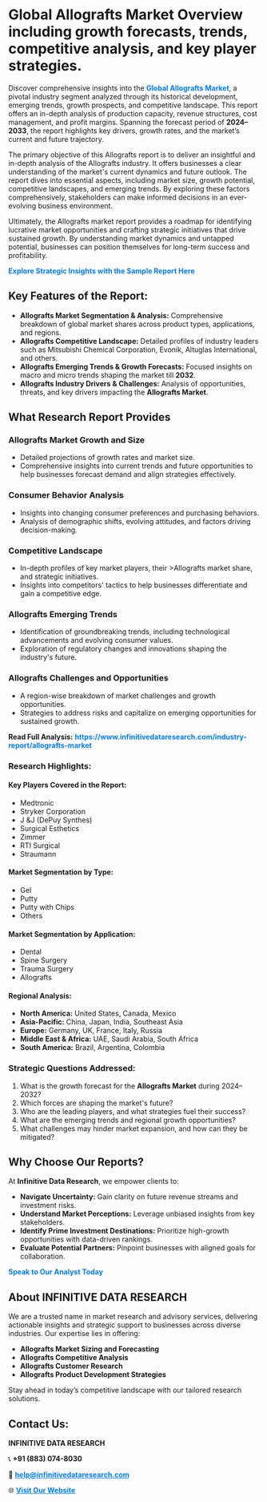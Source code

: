 <h1>Global Allografts Market Overview including growth forecasts, trends, competitive analysis, and key player strategies.</h1>
<p>
Discover comprehensive insights into the 
<a href="https://www.infinitivedataresearch.com/industry-report/allografts-market" rel="dofollow" style="color: #007BFF; text-decoration: none;"><strong>Global Allografts Market</strong></a>, a pivotal industry segment analyzed through its historical development, emerging trends, growth prospects, and competitive landscape. This report offers an in-depth analysis of production capacity, revenue structures, cost management, and profit margins. Spanning the forecast period of <strong>2024–2033</strong>, the report highlights key drivers, growth rates, and the market’s current and future trajectory.
</p>
<p>
The primary objective of this Allografts report is to deliver an insightful and in-depth analysis of the Allografts industry. It offers businesses a clear understanding of the market's current dynamics and future outlook. The report dives into essential aspects, including market size, growth potential, competitive landscapes, and emerging trends. By exploring these factors comprehensively, stakeholders can make informed decisions in an ever-evolving business environment.
</p>
<p>
Ultimately, the Allografts market report provides a roadmap for identifying lucrative market opportunities and crafting strategic initiatives that drive sustained growth. By understanding market dynamics and untapped potential, businesses can position themselves for long-term success and profitability.
</p>
<p>
<a href="https://www.infinitivedataresearch.com/request-sample/reportId=110171" style="color: #007BFF; text-decoration: none;"><strong>Explore Strategic Insights with the Sample Report Here</strong></a>
</p>

<h2>Key Features of the Report:</h2>
<ul>
<li><strong>Allografts Market Segmentation & Analysis:</strong> Comprehensive breakdown of global market shares across product types, applications, and regions.</li>
<li><strong>Allografts Competitive Landscape:</strong> Detailed profiles of industry leaders such as Mitsubishi Chemical Corporation, Evonik, Altuglas International, and others.</li>
<li><strong>Allografts Emerging Trends & Growth Forecasts:</strong> Focused insights on macro and micro trends shaping the market till <strong>2032</strong>.</li>
<li><strong>Allografts Industry Drivers & Challenges:</strong> Analysis of opportunities, threats, and key drivers impacting the <strong>Allografts Market</strong>.</li>
</ul>

<h2>What Research Report Provides</h2>
<h3>Allografts Market Growth and Size</h3>
<ul>
<li>Detailed projections of growth rates and market size.</li>
<li>Comprehensive insights into current trends and future opportunities to help businesses forecast demand and align strategies effectively.</li>
</ul>

<h3>Consumer Behavior Analysis</h3>
<ul>
<li>Insights into changing consumer preferences and purchasing behaviors.</li>
<li>Analysis of demographic shifts, evolving attitudes, and factors driving decision-making.</li>
</ul>

<h3>Competitive Landscape</h3>
<ul>
<li>In-depth profiles of key market players, their >Allografts market share, and strategic initiatives.</li>
<li>Insights into competitors' tactics to help businesses differentiate and gain a competitive edge.</li>
</ul>

<h3>Allografts Emerging Trends</h3>
<ul>
<li>Identification of groundbreaking trends, including technological advancements and evolving consumer values.</li>
<li>Exploration of regulatory changes and innovations shaping the industry's future.</li>
</ul>

<h3>Allografts Challenges and Opportunities</h3>
<ul>
<li>A region-wise breakdown of market challenges and growth opportunities.</li>
<li>Strategies to address risks and capitalize on emerging opportunities for sustained growth.</li>
</ul>
<p><strong>Read Full Analysis:</strong> <a href="https://www.infinitivedataresearch.com/industry-report/allografts-market" rel="dofollow" style="color: #007BFF; text-decoration: none;"><strong>https://www.infinitivedataresearch.com/industry-report/allografts-market</strong></a></p>
<h3>Research Highlights:</h3>
<h4>Key Players Covered in the Report:</h4>
<ul><li>Medtronic</li><li>Stryker Corporation</li><li>J &amp;J (DePuy Synthes)</li><li>Surgical Esthetics</li><li>Zimmer</li><li>RTI Surgical</li><li>Straumann</li></ul>
<h4>Market Segmentation by Type:</h4>
<ul><li>Gel</li><li>Putty</li><li>Putty with Chips</li><li>Others</li></ul>
<h4>Market Segmentation by Application:</h4>
<ul><li>Dental</li><li>Spine Surgery</li><li>Trauma Surgery</li><li>Allografts</li></ul>

<h4>Regional Analysis:</h4>
<ul>
<li><strong>North America:</strong> United States, Canada, Mexico</li>
<li><strong>Asia-Pacific:</strong> China, Japan, India, Southeast Asia</li>
<li><strong>Europe:</strong> Germany, UK, France, Italy, Russia</li>
<li><strong>Middle East & Africa:</strong> UAE, Saudi Arabia, South Africa</li>
<li><strong>South America:</strong> Brazil, Argentina, Colombia</li>
</ul>

<h3>Strategic Questions Addressed:</h3>
<ol>
<li>What is the growth forecast for the <strong>Allografts Market</strong> during 2024–2032?</li>
<li>Which forces are shaping the market's future?</li>
<li>Who are the leading players, and what strategies fuel their success?</li>
<li>What are the emerging trends and regional growth opportunities?</li>
<li>What challenges may hinder market expansion, and how can they be mitigated?</li>
</ol>

<h2>Why Choose Our Reports?</h2>
<p>At <strong>Infinitive Data Research</strong>, we empower clients to:</p>
<ul>
<li><strong>Navigate Uncertainty:</strong> Gain clarity on future revenue streams and investment risks.</li>
<li><strong>Understand Market Perceptions:</strong> Leverage unbiased insights from key stakeholders.</li>
<li><strong>Identify Prime Investment Destinations:</strong> Prioritize high-growth opportunities with data-driven rankings.</li>
<li><strong>Evaluate Potential Partners:</strong> Pinpoint businesses with aligned goals for collaboration.</li>
</ul>
<p><a href="https://www.infinitivedataresearch.com/industry-report/allografts-market" rel="dofollow" style="color: #007BFF; text-decoration: none;"><strong>Speak to Our Analyst Today</strong></a></p>

<h2>About INFINITIVE DATA RESEARCH</h2>
<p>We are a trusted name in market research and advisory services, delivering actionable insights and strategic support to businesses across diverse industries. Our expertise lies in offering:</p>
<ul>
<li><strong>Allografts Market Sizing and Forecasting</strong></li>
<li><strong>Allografts Competitive Analysis</strong></li>
<li><strong>Allografts Customer Research</strong></li>
<li><strong>Allografts Product Development Strategies</strong></li>
</ul>
<p>Stay ahead in today’s competitive landscape with our tailored research solutions.</p>

<h2>Contact Us:</h2>
<p><strong>INFINITIVE DATA RESEARCH</strong></p>
<p>📞 <strong>+91 (883) 074-8030</strong></p>
<p>📧 <strong><a href="mailto:help@infinitivedataresearch.com" style="color: #007BFF;">help@infinitivedataresearch.com</a></strong></p>
<p>🌐 <strong><a href="https://www.infinitivedataresearch.com" rel="dofollow" style="color: #007BFF;">Visit Our Website</a></strong></p>